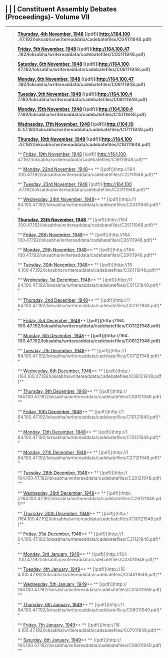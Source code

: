 |  |  | ****Constituent Assembly Debates (Proceedings)-**  Volume VII**  
---  
  
* * *

> **[Thursday, 4th November, 1948](C04111948.html)      [(pdf)](http://164.100
.47.192/loksabha/writereaddata/cadebatefiles/C04111948.pdf)**

>

> **[Friday, 5th November, 1948](C05111948.html)     [(pdf)](http://164.100.47
.192/loksabha/writereaddata/cadebatefiles/C05111948.pdf)**

>

> **[Saturday, 6th November, 1948](C06111948.html)     [(pdf)](http://164.100.
47.192/loksabha/writereaddata/cadebatefiles/C06111948.pdf)**

>

> **[Monday, 8th November, 1948](C08111948.html)     [(pdf)](http://164.100.47
.192/loksabha/writereaddata/cadebatefiles/C08111948.pdf)**

>

> **[Tuesday, 9th November, 1948](C09111948.html)     [(pdf)](http://164.100.4
7.192/loksabha/writereaddata/cadebatefiles/C09111948.pdf)**

>

> **[Monday, 15th November, 1948](C15111948.html)     [(pdf)](http://164.100.4
7.192/loksabha/writereaddata/cadebatefiles/C15111948.pdf)**

>

> **[Wednesday, 17th November, 1948](C17111948.html)     [(pdf)](http://164.10
0.47.192/loksabha/writereaddata/cadebatefiles/C17111948.pdf)**

>

> **[Thursday, 18th November, 1948](C18111948.html)     [(pdf)](http://164.100
.47.192/loksabha/writereaddata/cadebatefiles/C18111948.pdf)**

>

> ** [Friday, 19th November, 1948](C19111948.html)     [(pdf)](http://164.100.
47.192/loksabha/writereaddata/cadebatefiles/C19111948.pdf)**

>

> ** [Monday, 22nd November, 1948](C22111948.html)**     ** [(pdf)](http://164
.100.47.192/loksabha/writereaddata/cadebatefiles/C22111948.pdf)**

>

> ** [Tuesday, 23rd November, 1948](C23111948.html)     [(pdf)](http://164.100
.47.192/loksabha/writereaddata/cadebatefiles/C23111948.pdf)**

>

> ** [Wednesday, 24th November, 1948](C24111948.html)** **    [(pdf)](http://1
64.100.47.192/loksabha/writereaddata/cadebatefiles/C24111948.pdf)**

>

> [**Thursday, 25th November, 1948** ](C25111948.html)**    [(pdf)](http://164
.100.47.192/loksabha/writereaddata/cadebatefiles/C25111948.pdf)**

>

> ** [Friday, 26th November, 1948](C26111948.html)** **    [(pdf)](http://164.
100.47.192/loksabha/writereaddata/cadebatefiles/C26111948.pdf)**

>

> ** [Monday, 29th November, 1948](C29111948.html)** **    [(pdf)](http://164.
100.47.192/loksabha/writereaddata/cadebatefiles/C29111948.pdf)**

>

> ** [Tuesday, 30th November, 1948](C30111948.html)**     ** [(pdf)](http://16
4.100.47.192/loksabha/writereaddata/cadebatefiles/C30111948.pdf)**

>

> ** [Wednesday, 1st December, 1948](C01121948.html)**     ** [(pdf)](http://1
64.100.47.192/loksabha/writereaddata/cadebatefiles/C01121948.pdf)**

>

> ** [Thursday, 2nd December, 1948](C02121948.html)**      ** [(pdf)](http://1
64.100.47.192/loksabha/writereaddata/cadebatefiles/C02121948.pdf)**

>

> ** [Friday, 3rd December, 1948](C03121948.html)**      **[(pdf)](http://164.
100.47.192/loksabha/writereaddata/cadebatefiles/C03121948.pdf)**

>

> ** [Monday, 6th December, 1948](C06121948.html)**      **[(pdf)](http://164.
100.47.192/loksabha/writereaddata/cadebatefiles/C06121948.pdf)**

>

> ** [Tuesday, 7th December, 1948](C07121948.html)**       ** [(pdf)](http://1
64.100.47.192/loksabha/writereaddata/cadebatefiles/C07121948.pdf)**

>

> ** [Wednesday, 8th December, 1948](C08121948.html)**       ** [(pdf)](http:/
/164.100.47.192/loksabha/writereaddata/cadebatefiles/C08121948.pdf)**

>

> ** [Thursday, 9th December, 1948](C09121948.html)**       ** [(pdf)](http://
164.100.47.192/loksabha/writereaddata/cadebatefiles/C09121948.pdf)**

>

> ** [Friday, 10th December, 1948](C10121948.html)**       ** [(pdf)](http://1
64.100.47.192/loksabha/writereaddata/cadebatefiles/C10121948.pdf)**

>

> ** [Monday, 13th December, 1948](C13121948.html)**       ** [(pdf)](http://1
64.100.47.192/loksabha/writereaddata/cadebatefiles/C13121948.pdf)**

>

> ** [Monday, 27th December, 1948](C27121948.html)**       ** [(pdf)](http://1
64.100.47.192/loksabha/writereaddata/cadebatefiles/C27121948.pdf)**

>

> ** [Tuesday, 28th December, 1948](C28121948.html)**       ** [(pdf)](http://
164.100.47.192/loksabha/writereaddata/cadebatefiles/C28121948.pdf)**

>

> ** [Wednesday, 29th December, 1948](C29121948.html)**       ** [(pdf)](http:
//164.100.47.192/loksabha/writereaddata/cadebatefiles/C29121948.pdf)**

>

> ** [Thursday, 30th December, 1948](C30121948.html)**       ** [(pdf)](http:/
/164.100.47.192/loksabha/writereaddata/cadebatefiles/C30121948.pdf)**

>

> ** [Friday, 31st December, 1948](C31121948.html)**       ** [(pdf)](http://1
64.100.47.192/loksabha/writereaddata/cadebatefiles/C31121948.pdf)**

>

> ** [Monday, 3rd January, 1949](C03011949.html)**       ** [(pdf)](http://164
.100.47.192/loksabha/writereaddata/cadebatefiles/C03011949.pdf)**

>

> ** [Tuesday, 4th January, 1949](C04011949.html)**       ** [(pdf)](http://16
4.100.47.192/loksabha/writereaddata/cadebatefiles/C04011949.pdf)**

>

> ** [Wednesday, 5th January, 1949](C05011949.html)**       ** [(pdf)](http://
164.100.47.192/loksabha/writereaddata/cadebatefiles/C05011949.pdf)**

>

> ** [Thursday, 6th January, 1949](C06011949.html)**       ** [(pdf)](http://1
64.100.47.192/loksabha/writereaddata/cadebatefiles/C06011949.pdf)**

>

> ** [Friday, 7th January, 1949](C07011949.html)**        ** [(pdf)](http://16
4.100.47.192/loksabha/writereaddata/cadebatefiles/C07011949.pdf)**

>

> ** [Saturday, 8th January, 1949](C08011949.html)**        ** [(pdf)](http://
164.100.47.192/loksabha/writereaddata/cadebatefiles/C08011949.pdf)**

